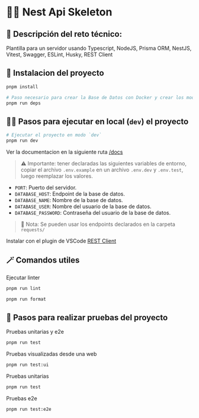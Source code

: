# 👩🦴 Nest Api Skeleton

## 📝 Descripción del reto técnico:

Plantilla para un servidor usando Typescript, NodeJS, Prisma ORM, NestJS, Vitest, Swagger, ESLint, Husky, REST Client

## 💫 Instalacion del proyecto

```bash
pnpm install

# Paso necesario para crear la Base de Datos con Docker y crear los modelos, interfaces y clases para manipularlos con Prisma ORM
pnpm run deps
```

## 👩‍💻 Pasos para ejecutar en local (`dev`) el proyecto

```bash
# Ejecutar el proyecto en modo `dev`
pnpm run dev
```

Ver la documentacion en la siguiente ruta [/docs](http://localhost:3000/docs)

> ⚠️ Importante: tener declaradas las siguientes variables de entorno, copiar el archivo `.env.example` en un archivo `.env.dev` y `.env.test`, luego reemplazar los valores.

- `PORT`: Puerto del servidor.
- `DATABASE_HOST`: Endpoint de la base de datos.
- `DATABASE_NAME`: Nombre de la base de datos.
- `DATABASE_USER`: Nombre del usuario de la base de datos.
- `DATABASE_PASSWORD`: Contraseña del usuario de la base de datos.

> 🧾 Nota: Se pueden usar los endpoints declarados en la carpeta `requests/`

Instalar con el plugin de VSCode [REST Client](https://marketplace.visualstudio.com/items?itemName=humao.rest-client)

## 🪄 Comandos utiles

Ejecutar linter

```bash
pnpm run lint

pnpm run format
```


## 🐛 Pasos para realizar pruebas del proyecto

Pruebas unitarias y e2e

```bash
pnpm run test
```

Pruebas visualizadas desde una web

```bash
pnpm run test:ui
```

Pruebas unitarias

```bash
pnpm run test
```

Pruebas e2e

```bash
pnpm run test:e2e
```
